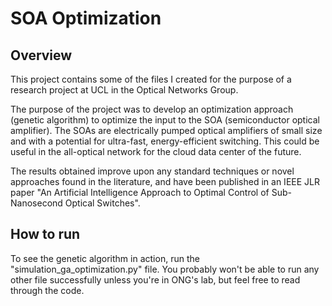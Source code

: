 # SOA Optimization

## Overview

This project contains some of the files I created for the purpose of a research project at UCL in the Optical Networks Group.

The purpose of the project was to develop an optimization approach (genetic algorithm) to optimize the input to the SOA (semiconductor optical amplifier). The SOAs are electrically pumped optical amplifiers of small size and with a potential for ultra-fast, energy-efficient switching. This could be useful in the all-optical network for the cloud data center of the future.

The results obtained improve upon any standard techniques or novel approaches found in the literature, and have been published in an IEEE JLR paper "An Artificial Intelligence Approach to Optimal Control of Sub-Nanosecond Optical Switches".

## How to run

To see the genetic algorithm in action, run the "simulation_ga_optimization.py" file. You probably won't be able to run any other file successfully unless you're in ONG's lab, but feel free to read through the code.

